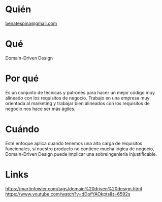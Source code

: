 # Quién
benatespina@gmail.com

# Qué
Domain-Driven Design

# Por qué
Es un conjunto de técnicas y patrones para hacer un mejor código muy alineado con los requisitos de negocio. Trabajo en una empresa muy orientada al marketing y trabajar bien alineados con los requisitos de negocio nos hace ser más ágiles.

# Cuándo
Este enfoque aplica cuando tenemos una alta carga de requisitos funcionales, si nuestro producto no contiene mucha lógica de negocio, Domain-Driven Design puede implicar una sobreingeniería injustificable.

# Links
https://martinfowler.com/tags/domain%20driven%20design.html
https://www.youtube.com/watch?v=dDofYAOkpts&t=6592s
